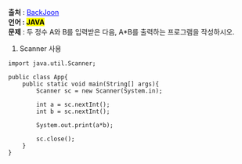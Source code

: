 **출처** : <a href="https://www.acmicpc.net/problem/10998" style="color: blue; text-decoration: underline;">BackJoon</a><br>
**언어 : <mark>JAVA**</mark><br>
**문제** : 두 정수 A와 B를 입력받은 다음, A*B를 출력하는 프로그램을 작성하시오.<br>

1. Scanner 사용
```
import java.util.Scanner;

public class App{
    public static void main(String[] args){
        Scanner sc = new Scanner(System.in);
        
        int a = sc.nextInt();
        int b = sc.nextInt();
        
        System.out.print(a*b);
        
        sc.close();
    }
}
```
